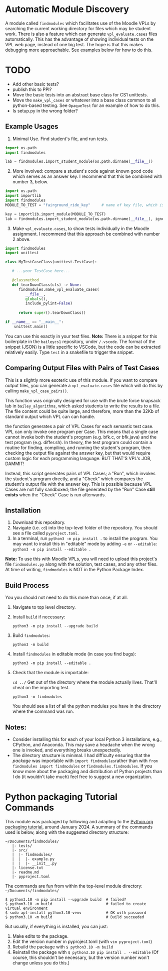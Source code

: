# Automatic Module Discovery
A module called ```findmodules``` which facilitates use of the Moodle VPLs by searching the current working directory for files which may be student work. There is also a feature which can generate ```vpl_evaluate.cases``` files automatically. This has the advantage of showing individual tests on the VPL web page, instead of one big test. The hope is that this makes debugging more approachable. See examples below for how to do this.

# TODO
- Add other basic tests?
- publish this to PPI?
- Move the basic tests into an abstract base class for CS1 unittests.
- Move the ```make_vpl_cases``` or whatever into a base class common to all python-based testing. See ```OpaqueTest``` for an example of how to do this.
- Is setup.py in the wrong folder?

## Example Usages
1. Minimal Use. Find student's file, and run tests.
```python
import os.path
import findmodules

lab = findmodules.import_student_module(os.path.dirname(__file__))
```

2. More involved: compare a student's code against known good code which serves as an answer key. I recommend that this be combined with number 3, below.
```python
import os.path
import importlib
import findmodules
MODULE_TO_TEST = "fairground_ride_key"     # name of key file, which is ignored.

key = importlib.import_module(MODULE_TO_TEST)
lab = findmodules.import_student_module(os.path.dirname(__file__), ignore_when_testing=[MODULE_TO_TEST])
```

3. Make ```vpl_evaluate.cases```, to show tests individually in the Moodle assignment. I recommend that this approach be combined with number 2 above.
```python
import findmodules
import unittest

class MyTestCaseClass(unittest.TestCase):

   # ...your TestCase here...

   @classmethod
   def tearDownClass(cls) -> None:
      findmodules.make_vpl_evaluate_cases(
         __file__, 
         globals(), 
         include_pylint=False)  
  
      return super().tearDownClass()

if __name__ == "__main__":
    unittest.main()
```
You can use this exactly in your test files. **Note:** There is a snippet for this boilerplate in the ```baileycs1``` repository, under ```/.vscode```. The format of the snippet (JSON) is a little specific to VSCode, but the code can be extracted relatively easily. Type ```test``` in a snakefile to trigger the snippet.

## Comparing Output Files with Pairs of Test Cases
This is a slightly more esoteric use of this module. If you want to compare output files, you can generate a ```vpl_evaluate.cases``` file which will do this by calling ```make_vpl_case_pairs()```.

This function was originally designed for use with the brute force knapsack lab in ```bailey_algorithms```, which asked students to write the results to a file. The file content could be quite large, and 
therefore, more than the 32Kb of standard output which VPL can can handle.

the function generates a pair of VPL Cases for each semantic test case. VPL can only 
invoke one program per Case. This means that a single case cannot invoke both the 
student's program (e.g. bfk.c, or bfk.java) and the test program (e.g. differ.sh).
In theory, the test program could contain a routine for finding, compiling, and running
the student's program, then checking the output file against the answer key, but that 
would require custom logic for each programming language. BUT THAT'S VPL's JOB, DAMMIT!

Instead, this script generates pairs of VPL Cases; a "Run", which invokes the student's
program directly, and a "Check" which compares the student's output file with the answer
key. This is possible because VPL Cases are not fully sandboxed; the file generated by
the "Run" Case **still exists** when the "Check" Case is run afterwards.

## Installation
1. Download this repository.
2. Navigate (i.e. ```cd```) into the top-level folder of the repository. You should see a file called ```pyproject.toml```.
3. In a terminal, run ```python3 -m pip install .``` to install the program. You may want to install this in "editable" mode by adding ```-e``` or ```--editable```:
```python3 -m pip install --editable .```

__Note:__ To use this with Moodle VPLs, you will need to upload this project's file ```findmodules.py``` along with the solution, test cases, and any other files. At time of writing, ```findmodules``` is NOT in the Python Package Index.

## Build Process
You you should not need to do this more than once, if at all.
1. Navigate to top level directory.
2. Install ```build``` if necessary:
   
   ```python3 -m pip install --upgrade build```

3. Build ```findmodules```:

   ```python3 -m build```

4. Install ```findmodules``` in editable mode (in case you find bugs):

   ```python3 -m pip install --editable .```

5. Check that the module is importable:

   ```cd ../``` Get out of the directory where the module actually lives. That'll cheat on the importing test.

   ```python3 -m findmodules```

   You should see a list of all the python modules you have in the directory where the command was run.

## Notes:
- Consider installing this for each of your local Python 3 installations, e.g., CPython, and Anaconda. This may save a headache when the wrong one is invoked, and everything breaks unexpectedly.
- The directory structure is minimal. I had difficulty ensuring that the *package* was importable with ```import findmodules```rather than with ```from findmodules import findmodules``` or ```findmodules.findmodules```. If you know more about the packaging and distribution of Python projects than I do (it wouldn't take much) feel free to suggest a new organization.


# Python packaging Tutorial Commands
This module was packaged by following and adapting to the [Python.org packaging tutorial](https://packaging.python.org/en/latest/tutorials/packaging-projects/), around January 2024.
A summary of the commands used is below, along with the suggested directory structure:
```
~/Documents/findmodules/
   |- tests/
   |- src/
   |  |- findmodules/
   |  |  |- example.py
   |  |  |- __init__.py
   |- license.txt
   |- readme.md
   |- pyproject.toml
```

The commands are fun from within the top-level module directory: ```~/Documents/findmodules/```
```
$ python3.10 -m pip install --upgrade build  # failed?
$ python3.10 -m build                        # failed to create virtual environment
$ sudo apt-install python3.10-venv           # OK with password
$ python3.10 -m build                        # Build succeeded
```

But usually, if everything is installed, you can just:
1. Make edits to the package.
2. Edit the version number in pyproject.toml (with ```vim pyproject.toml```)
3. Rebuild the package with ```$ python3.10 -m build```
4. Reinstall the package with ```$ python3.10 pip install . --editable``` (Of course, this shouldn't be necessary, but the version number won't change unless you do this.)
